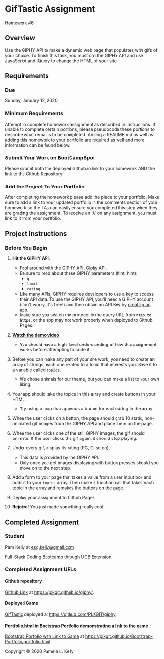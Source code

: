 # GifTastic Assignment
Homework #6

## Overview
Use the GIPHY API to make a dynamic web page that populates with gifs of your choice. To finish this task, you must call the GIPHY API and use JavaScript and jQuery to change the HTML of your site.

## Requirements

### Due
Sunday, January 12, 2020

### Minimum Requirements
Attempt to complete homework assignment as described in instructions. If unable to complete certain portions, please pseudocode these portions to describe what remains to be completed. Adding a README.md as well as adding this homework to your portfolio are required as well and more information can be found below.

### Submit Your Work on [BootCampSpot](https://www.bootcampspot-v2.com/)
Please submit both the deployed Github.io link to your homework AND the link to the Github Repository!

### Add the Project To Your Portfolio
After completing the homework please add the piece to your portfolio. Make sure to add a link to your updated portfolio in the comments section of your homework so the TAs can easily ensure you completed this step when they are grading the assignment. To receive an 'A' on any assignment, you must link to it from your portfolio.

## Project Instructions

### Before You Begin

1. **Hit the GIPHY API**.
   * Fool around with the GIPHY API. [Giphy API](https://developers.giphy.com/docs/).
   * Be sure to read about these GIPHY parameters (hint, hint):
     * `q`
     * `limit`
     * `rating`
   * Like many APIs, GIPHY requires developers to use a key to access their API data. To use the GIPHY API, you'll need a GIPHY account (don't worry, it's free!) and then obtain an API Key by [creating an app](https://developers.giphy.com/dashboard/?create=true).
   * Make sure you switch the protocol in the query URL from **`http to https`**, or the app may not work properly when deployed to Github Pages.

2. **[Watch the demo video](https://youtu.be/BqreERTLjgQ)**

   * You should have a high-level understanding of how this assignment works before attempting to code it.

3. Before you can make any part of your site work, you need to create an array of strings, each one related to a topic that interests you. Save it to a variable called `topics`.
   * We chose animals for our theme, but you can make a list to your own liking.

4. Your app should take the topics in this array and create buttons in your HTML.
   * Try using a loop that appends a button for each string in the array.

5. When the user clicks on a button, the page should grab 10 static, non-animated gif images from the GIPHY API and place them on the page.

6. When the user clicks one of the still GIPHY images, the gif should animate. If the user clicks the gif again, it should stop playing.

7. Under every gif, display its rating (PG, G, so on).
   * This data is provided by the GIPHY API.
   * Only once you get images displaying with button presses should you move on to the next step.

8. Add a form to your page that takes a value from a user input box and adds it to your `topics` array. Then make a function call that takes each topic in the array and remakes the buttons on the page.

9. Deploy your assignment to Github Pages.

10. **Rejoice**! You just made something really cool.

## Completed Assignment

### Student
Pam Kelly at [esq.kelly@gmail.com](mailto:esq.kelly@gmail.com)

Full-Stack Coding Bootcamp through UCB Extension

### Completed Assignment URLs
#### Github repository
[Github Link](https://plkgit.github.io/giphy/) at https://plkgit.github.io/giphy/.
#### Deployed Game
[GifTastic](https://github.com/PLKGIT/giphy) deployed at https://github.com/PLKGIT/giphy.
#### Portfolio.html in Bootstrap Portfolio demonstrating a link to the game
[Bootstrap Porfolio with Link to Game](https://plkgit.github.io/Bootstrap-Portfolio/portfolio.html) at 
https://plkgit.github.io/Bootstrap-Portfolio/portfolio.html


Copyright &copy; 2020 Pamela L. Kelly